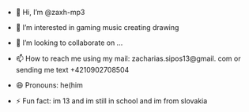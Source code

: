- 👋 Hi, I’m @zaxh-mp3
- 👀 I’m interested in gaming music creating drawing 

- 💞️ I’m looking to collaborate on ...
- 📫 How to reach me using my mail: zacharias.sipos13@gmail. com or sending me text +4210902708504
- 😄 Pronouns: he(him
- ⚡ Fun fact: im 13 and im still in school and im from slovakia

<!---
zaxh-mp3/zaxh-mp3 is a ✨ special ✨ repository because its `README.md` (this file) appears on your GitHub profile.
You can click the Preview link to take a look at your changes.
--->
